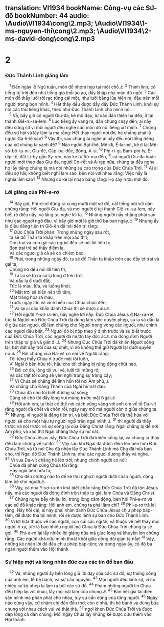 translation: VI1934
bookName: Công-vụ các Sứ-đồ 
bookNumber: 44
audio: \Audio\VI1934\cong\2.mp3; \Audio\VI1934\1-ms-nguyen-thi\cong\2.mp3; \Audio\VI1934\2-ms-david-dong\cong\2.mp3
-------

<div class="title"><h1>2</h1><h3>Đức Thánh Linh giáng lâm</h3></div>
<span class="verse cong_2_1"> <sup>1</sup> Đến ngày lễ Ngũ tuần, môn đồ nhóm họp tại một chỗ.<a data-toggle="tooltip" data-placement="bottom" title="Le 23:15-21; Phu 16:9-11">⚓</a></span>
<span class="verse cong_2_2"><sup>2</sup> Thình lình, có tiếng từ trời đến như tiếng gió thổi ào ào, đầy khắp nhà môn đồ ngồi. </span>
<span class="verse cong_2_3"><sup>3</sup> Các môn đồ thấy lưỡi rời rạc từng cái một, như lưỡi bằng lửa hiện ra, đậu trên mỗi người trong bọn mình. </span>
<span class="verse cong_2_4"><sup>4</sup> Hết thảy đều được đầy dẫy Đức Thánh Linh, khởi sự nói các thứ tiếng khác, theo như Đức Thánh Linh cho mình nói. <br/></span>
<span class="verse cong_2_5"> <sup>5</sup> Vả, bấy giờ có người Giu-đa, kẻ mộ đạo, từ các dân thiên hạ đến, ở tại thành Giê-ru-sa-lem. </span>
<span class="verse cong_2_6"><sup>6</sup> Lúc tiếng ấy vang ra, dân chúng chạy đến, ai nấy đều sững sờ vì mỗi người đều nghe các môn đồ nói tiếng xứ mình. </span>
<span class="verse cong_2_7"><sup>7</sup> Chúng đều sợ hãi và lấy làm lạ mà rằng: Hết thảy người nói đó, há chẳng phải là người Ga-li-lê sao? </span>
<span class="verse cong_2_8"><sup>8</sup> Vậy thì, sao chúng ta nghe ai nấy đều nói tiếng riêng của xứ chúng ta sanh đẻ? </span>
<span class="verse cong_2_9"><sup>9</sup> Nào người Bạt-thê, Mê-đi, Ê-la-mít, kẻ ở tại Mê-sô-bô-ta-mi, Giu-đê, Cáp-ba-đốc, Bông, A-si, </span>
<span class="verse cong_2_10"><sup>10</sup> Phi-ri-gi, Bam-phi-ly, Ê-díp-tô, đất Li-by gần Sy-ren, nào kẻ từ Rô-ma đến, </span>
<span class="verse cong_2_11"><sup>11</sup> cả người Giu-đa hoặc người mới theo đạo Giu-đa, người Cơ-rết và A-rạp nữa, chúng ta đều nghe họ lấy tiếng chúng ta mà nói những sự cao trọng của Đức Chúa Trời. </span>
<span class="verse cong_2_12"><sup>12</sup> Ai ai đều sợ hãi, không biết nghĩ làm sao, bèn nói với nhau rằng: Việc nầy là nghĩa làm sao? </span>
<span class="verse cong_2_13"><sup>13</sup> Nhưng có kẻ lại nhạo báng rằng: Họ say rượu mới đó. <br/></span>
<div class="title"><h3>Lời giảng của Phi-e-rơ</h3></div>
<span class="verse cong_2_14"> <sup>14</sup> Bấy giờ, Phi-e-rơ đứng ra cùng mười một sứ đồ, cất tiếng nói với dân chúng rằng: Hỡi người Giu-đa, và mọi người ở tại thành Giê-ru-sa-lem, hãy biết rõ điều nầy, và lắng tai nghe lời ta. </span>
<span class="verse cong_2_15"><sup>15</sup> Những người nầy chẳng phải say như các ngươi ngờ đâu, vì bây giờ mới là giờ thứ ba ban ngày.<a data-toggle="tooltip" data-placement="bottom" title="Nghĩa là chín giờ sáng">⚓</a></span>
<span class="verse cong_2_16"><sup>16</sup> Nhưng ấy là điều đấng tiên tri Giô-ên đã nói tiên tri rằng: <br/></span>
<span class="verse cong_2_17"> <sup>17</sup> Đức Chúa Trời phán: Trong những ngày sau rốt, <br/> ta sẽ đổ Thần ta khắp trên mọi xác thịt; <br/> Con trai và con gái các ngươi đều sẽ nói lời tiên tri, <br/> Bọn trai trẻ sẽ thấy điềm lạ, <br/> Và các người già cả sẽ có chiêm bao. <br/></span>
<span class="verse cong_2_18"> <sup>18</sup> Phải, trong những ngày đó, ta sẽ đổ Thần ta khắp trên các đầy tớ trai và gái ta, <br/> Chúng nó đều nói lời tiên tri; <br/></span>
<span class="verse cong_2_19"> <sup>19</sup> Ta lại sẽ tỏ ra sự lạ lùng ở trên trời, <br/> Và dấu lạ ở dưới đất; <br/> Tức là máu, lửa, và luồng khói; <br/></span>
<span class="verse cong_2_20"> <sup>20</sup> Mặt trời sẽ biến nên tối tăm, <br/> Mặt trăng hóa ra máu, <br/> Trước ngày lớn và vinh hiển của Chúa chưa đến; <br/></span>
<span class="verse cong_2_21"> <sup>21</sup> Vả lại ai cầu khẩn danh Chúa thì sẽ được cứu.<a data-toggle="tooltip" data-placement="bottom" title="Gio 2:28-32">⚓</a><br/></span>
<span class="verse cong_2_22"> <sup>22</sup> Hỡi người Y-sơ-ra-ên, hãy nghe lời nầy: Đức Chúa Jêsus ở Na-xa-rét, tức là Người mà Đức Chúa Trời đã dùng làm việc quyền phép, sự lạ và dấu lạ ở giữa các ngươi, để làm chứng cho Người trong vòng các ngươi, như chính các ngươi đều biết. </span>
<span class="verse cong_2_23"><sup>23</sup> Người đó bị nộp theo ý định trước và sự biết trước của Đức Chúa Trời, các ngươi đã mượn tay độc ác<a data-toggle="tooltip" data-placement="bottom" title="Nt: kẻ không có luật pháp, chỉ về Dan ngoại">⚓</a> mà đóng đinh Người trên thập tự giá và giết đi.<a data-toggle="tooltip" data-placement="bottom" title="Mat 27:35; Mac 15:24; Lu 23:33; Gi 19:18">⚓</a></span>
<span class="verse cong_2_24"><sup>24</sup> Nhưng Đức Chúa Trời đã khiến Người sống lại, bứt đứt dây trói của sự chết, vì nó không thể giữ Người lại dưới quyền nó.<a data-toggle="tooltip" data-placement="bottom" title="Mat 28:5-6; Mac 16:6; Lu 24:5">⚓</a></span>
<span class="verse cong_2_25"><sup>25</sup> Bởi chưng vua Đa-vít có nói về Người rằng: <br/> Tôi từng thấy Chúa ở trước mặt tôi luôn, <br/> Vì Ngài ở bên hữu tôi, hầu cho tôi chẳng bị rúng động chút nào. <br/></span>
<span class="verse cong_2_26"> <sup>26</sup> Bởi cớ đó, lòng tôi vui vẻ, lưỡi tôi mừng rỡ, <br/> Và xác thịt tôi cũng sẽ yên nghỉ trong sự trông cậy; <br/></span>
<span class="verse cong_2_27"> <sup>27</sup> Vì Chúa sẽ chẳng để linh hồn tôi nơi Âm phủ,<a data-toggle="tooltip" data-placement="bottom" title="Xem chú thích ở Mat 11:23">⚓</a><br/> Và chẳng cho Đấng Thánh của Ngài hư nát đâu. <br/></span>
<span class="verse cong_2_28"> <sup>28</sup> Chúa đã cho tôi biết đường sự sống; <br/> Cũng sẽ cho tôi đầy lòng vui mừng trước mặt Ngài.<a data-toggle="tooltip" data-placement="bottom" title="Thi 16:8-11">⚓</a><br/></span>
<span class="verse cong_2_29"> <sup>29</sup> Hỡi anh em, ta thật có thể nói cách vững vàng với anh em về tổ Đa-vít rằng người đã chết và chôn rồi, ngày nay mồ mả người còn ở giữa chúng ta. </span>
<span class="verse cong_2_30"><sup>30</sup> Nhưng, vì người là đấng tiên tri, và biết Đức Chúa Trời đã thề hứa với người sẽ cho một hậu tự người ngồi trên ngai mình,<a data-toggle="tooltip" data-placement="bottom" title="Thi 132:11; 2Sa 7:12-13">⚓</a></span>
<span class="verse cong_2_31"><sup>31</sup> thì người đã thấy trước và nói trước về sự sống lại của Đấng Christ rằng: Ngài chẳng bị để nơi Âm phủ, và xác thịt Ngài chẳng thấy sự hư nát. <br/></span>
<span class="verse cong_2_32"> <sup>32</sup> Đức Chúa Jêsus nầy, Đức Chúa Trời đã khiến sống lại, và chúng ta thảy đều làm chứng về sự đó. </span>
<span class="verse cong_2_33"><sup>33</sup> Vậy sau khi Ngài đã được đem lên bên hữu Đức Chúa Trời, và từ nơi Cha đã nhận lấy Đức Thánh Linh mà Cha đã hứa ban cho, thì Ngài đổ Đức Thánh Linh ra, như các ngươi đương thấy và nghe. </span>
<span class="verse cong_2_34"><sup>34</sup> Vì vua Đa-vít chẳng hề lên trời, nhưng chính người có nói: <br/> Chúa đã phán cùng Chúa tôi rằng: <br/> Hãy ngồi bên hữu ta, <br/></span>
<span class="verse cong_2_35"> <sup>35</sup> Cho đến chừng nào ta để kẻ thù nghịch ngươi dưới chân ngươi, đặng làm bệ cho ngươi.<a data-toggle="tooltip" data-placement="bottom" title="Thi 110:1">⚓</a><br/></span>
<span class="verse cong_2_36"> <sup>36</sup> Vậy, cả nhà Y-sơ-ra-ên khá biết chắc rằng Đức Chúa Trời đã tôn Jêsus nầy, mà các ngươi đã đóng đinh trên thập tự giá, làm Chúa và Đấng Christ. <br/></span>
<span class="verse cong_2_37"> <sup>37</sup> Chúng nghe bấy nhiêu lời, trong lòng cảm động, bèn hỏi Phi-e-rơ và các sứ đồ khác rằng: Hỡi anh em, chúng ta phải làm chi? </span>
<span class="verse cong_2_38"><sup>38</sup> Phi-e-rơ trả lời rằng: Hãy hối cải, ai nấy phải nhân danh Đức Chúa Jêsus chịu phép báp-têm, để được tha tội mình, rồi sẽ được lãnh sự ban cho Đức Thánh Linh. </span>
<span class="verse cong_2_39"><sup>39</sup> Vì lời hứa thuộc về các ngươi, con cái các ngươi, và thuộc về hết thảy mọi người ở xa, tức là bao nhiêu người mà Chúa là Đức Chúa Trời chúng ta sẽ gọi. </span>
<span class="verse cong_2_40"><sup>40</sup> Phi-e-rơ lại lấy nhiều lời giảng nữa mà giục lòng và khuyên lơn chúng rằng: Các ngươi khá cứu mình thoát khỏi giữa dòng dõi gian tà nầy! </span>
<span class="verse cong_2_41"><sup>41</sup> Vậy, những kẻ nhận lời đó đều chịu phép báp-têm; và trong ngày ấy, có độ ba ngàn người thêm vào Hội thánh. <br/></span>
<div class="title"><h3>Sự hiệp một và lòng nhân đức của các tín đồ ban đầu</h3></div>
<span class="verse cong_2_42"> <sup>42</sup> Vả, những người ấy bền lòng giữ lời dạy của các sứ đồ, sự thông công của anh em, lễ bẻ bánh, và sự cầu nguyện. </span>
<span class="verse cong_2_43"><sup>43</sup> Mọi người đều kính sợ, vì có nhiều sự kỳ phép lạ làm ra bởi các sứ đồ. </span>
<span class="verse cong_2_44"><sup>44</sup> Phàm những người tin Chúa đều hiệp lại với nhau, lấy mọi vật làm của chung.<a data-toggle="tooltip" data-placement="bottom" title="Cong 4:32-35">⚓</a></span>
<span class="verse cong_2_45"><sup>45</sup> Bán hết gia tài điền sản mình mà phân phát cho nhau, tùy sự cần dùng của từng người. </span>
<span class="verse cong_2_46"><sup>46</sup> Ngày nào cũng vậy, cứ chăm chỉ đến đền thờ; còn ở nhà, thì bẻ bánh và dùng bữa chung với nhau cách vui vẻ thật thà, </span>
<span class="verse cong_2_47"><sup>47</sup> ngợi khen Đức Chúa Trời và được đẹp lòng cả dân chúng. Mỗi ngày Chúa lấy những kẻ được cứu thêm vào Hội thánh. <br/></span>
